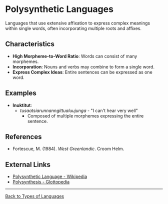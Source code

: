 # Polysynthetic Languages

Languages that use extensive affixation to express complex meanings within single words, often incorporating multiple roots and affixes.

## Characteristics

- **High Morpheme-to-Word Ratio**: Words can consist of many morphemes.
- **Incorporation**: Nouns and verbs may combine to form a single word.
- **Express Complex Ideas**: Entire sentences can be expressed as one word.

## Examples

- **Inuktitut**:
  - *tusaatsiarunnanngittualuujunga* - "I can't hear very well"
    - Composed of multiple morphemes expressing the entire sentence.

## References

- Fortescue, M. (1984). *West Greenlandic*. Croom Helm.

## External Links

- [Polysynthetic Language - Wikipedia](https://en.wikipedia.org/wiki/Polysynthetic_language)
- [Polysynthesis - Glottopedia](http://www.glottopedia.org/index.php/Polysynthesis)

---

[Back to Types of Languages](README.md)

